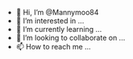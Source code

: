 - 👋 Hi, I’m @Mannymoo84
- 👀 I’m interested in ...
- 🌱 I’m currently learning ...
- 💞️ I’m looking to collaborate on ...
- 📫 How to reach me ...

<!---
Mannymoo84/Mannymoo84 is a ✨ special ✨ repository because its `README.md` (this file) appears on your GitHub profile.
You can click the Preview link to take a look at your changes.
--->

